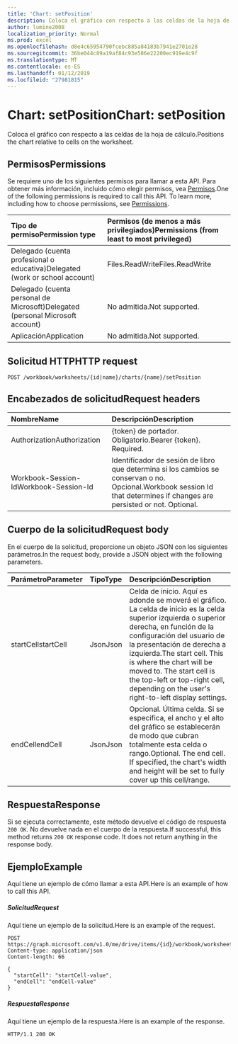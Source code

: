 ```yaml
---
title: 'Chart: setPosition'
description: Coloca el gráfico con respecto a las celdas de la hoja de cálculo.
author: lumine2008
localization_priority: Normal
ms.prod: excel
ms.openlocfilehash: d8e4c65954790fcebc885a84183b7941e2701e28
ms.sourcegitcommit: 36be044c89a19af84c93e586e22200ec919e4c9f
ms.translationtype: MT
ms.contentlocale: es-ES
ms.lasthandoff: 01/12/2019
ms.locfileid: "27981815"
---
```

# <a name="chart-setposition"></a><span data-ttu-id="e824b-103">Chart: setPosition</span><span class="sxs-lookup"><span data-stu-id="e824b-103">Chart: setPosition</span></span>

<span data-ttu-id="e824b-104">Coloca el gráfico con respecto a las celdas de la hoja de cálculo.</span><span class="sxs-lookup"><span data-stu-id="e824b-104">Positions the chart relative to cells on the worksheet.</span></span>
## <a name="permissions"></a><span data-ttu-id="e824b-105">Permisos</span><span class="sxs-lookup"><span data-stu-id="e824b-105">Permissions</span></span>
<span data-ttu-id="e824b-p101">Se requiere uno de los siguientes permisos para llamar a esta API. Para obtener más información, incluido cómo elegir permisos, vea [Permisos](/graph/permissions-reference).</span><span class="sxs-lookup"><span data-stu-id="e824b-p101">One of the following permissions is required to call this API. To learn more, including how to choose permissions, see [Permissions](/graph/permissions-reference).</span></span>

|<span data-ttu-id="e824b-108">Tipo de permiso</span><span class="sxs-lookup"><span data-stu-id="e824b-108">Permission type</span></span>      | <span data-ttu-id="e824b-109">Permisos (de menos a más privilegiados)</span><span class="sxs-lookup"><span data-stu-id="e824b-109">Permissions (from least to most privileged)</span></span>              |
|:--------------------|:---------------------------------------------------------|
|<span data-ttu-id="e824b-110">Delegado (cuenta profesional o educativa)</span><span class="sxs-lookup"><span data-stu-id="e824b-110">Delegated (work or school account)</span></span> | <span data-ttu-id="e824b-111">Files.ReadWrite</span><span class="sxs-lookup"><span data-stu-id="e824b-111">Files.ReadWrite</span></span>    |
|<span data-ttu-id="e824b-112">Delegado (cuenta personal de Microsoft)</span><span class="sxs-lookup"><span data-stu-id="e824b-112">Delegated (personal Microsoft account)</span></span> | <span data-ttu-id="e824b-113">No admitida.</span><span class="sxs-lookup"><span data-stu-id="e824b-113">Not supported.</span></span>    |
|<span data-ttu-id="e824b-114">Aplicación</span><span class="sxs-lookup"><span data-stu-id="e824b-114">Application</span></span> | <span data-ttu-id="e824b-115">No admitida.</span><span class="sxs-lookup"><span data-stu-id="e824b-115">Not supported.</span></span> |

## <a name="http-request"></a><span data-ttu-id="e824b-116">Solicitud HTTP</span><span class="sxs-lookup"><span data-stu-id="e824b-116">HTTP request</span></span>
<!-- { "blockType": "ignored" } -->
```http
POST /workbook/worksheets/{id|name}/charts/{name}/setPosition

```
## <a name="request-headers"></a><span data-ttu-id="e824b-117">Encabezados de solicitud</span><span class="sxs-lookup"><span data-stu-id="e824b-117">Request headers</span></span>
| <span data-ttu-id="e824b-118">Nombre</span><span class="sxs-lookup"><span data-stu-id="e824b-118">Name</span></span>       | <span data-ttu-id="e824b-119">Descripción</span><span class="sxs-lookup"><span data-stu-id="e824b-119">Description</span></span>|
|:---------------|:----------|
| <span data-ttu-id="e824b-120">Authorization</span><span class="sxs-lookup"><span data-stu-id="e824b-120">Authorization</span></span>  | <span data-ttu-id="e824b-p102">{token} de portador. Obligatorio.</span><span class="sxs-lookup"><span data-stu-id="e824b-p102">Bearer {token}. Required.</span></span> |
| <span data-ttu-id="e824b-123">Workbook-Session-Id</span><span class="sxs-lookup"><span data-stu-id="e824b-123">Workbook-Session-Id</span></span>  | <span data-ttu-id="e824b-p103">Identificador de sesión de libro que determina si los cambios se conservan o no. Opcional.</span><span class="sxs-lookup"><span data-stu-id="e824b-p103">Workbook session Id that determines if changes are persisted or not. Optional.</span></span>|

## <a name="request-body"></a><span data-ttu-id="e824b-126">Cuerpo de la solicitud</span><span class="sxs-lookup"><span data-stu-id="e824b-126">Request body</span></span>
<span data-ttu-id="e824b-127">En el cuerpo de la solicitud, proporcione un objeto JSON con los siguientes parámetros.</span><span class="sxs-lookup"><span data-stu-id="e824b-127">In the request body, provide a JSON object with the following parameters.</span></span>

| <span data-ttu-id="e824b-128">Parámetro</span><span class="sxs-lookup"><span data-stu-id="e824b-128">Parameter</span></span>    | <span data-ttu-id="e824b-129">Tipo</span><span class="sxs-lookup"><span data-stu-id="e824b-129">Type</span></span>   |<span data-ttu-id="e824b-130">Descripción</span><span class="sxs-lookup"><span data-stu-id="e824b-130">Description</span></span>|
|:---------------|:--------|:----------|
|<span data-ttu-id="e824b-131">startCell</span><span class="sxs-lookup"><span data-stu-id="e824b-131">startCell</span></span>|<span data-ttu-id="e824b-132">Json</span><span class="sxs-lookup"><span data-stu-id="e824b-132">Json</span></span>|<span data-ttu-id="e824b-p104">Celda de inicio. Aquí es adonde se moverá el gráfico. La celda de inicio es la celda superior izquierda o superior derecha, en función de la configuración del usuario de la presentación de derecha a izquierda.</span><span class="sxs-lookup"><span data-stu-id="e824b-p104">The start cell. This is where the chart will be moved to. The start cell is the top-left or top-right cell, depending on the user's right-to-left display settings.</span></span>|
|<span data-ttu-id="e824b-136">endCell</span><span class="sxs-lookup"><span data-stu-id="e824b-136">endCell</span></span>|<span data-ttu-id="e824b-137">Json</span><span class="sxs-lookup"><span data-stu-id="e824b-137">Json</span></span>|<span data-ttu-id="e824b-p105">Opcional. Última celda. Si se especifica, el ancho y el alto del gráfico se establecerán de modo que cubran totalmente esta celda o rango.</span><span class="sxs-lookup"><span data-stu-id="e824b-p105">Optional. The end cell. If specified, the chart's width and height will be set to fully cover up this cell/range.</span></span>|

## <a name="response"></a><span data-ttu-id="e824b-141">Respuesta</span><span class="sxs-lookup"><span data-stu-id="e824b-141">Response</span></span>

<span data-ttu-id="e824b-p106">Si se ejecuta correctamente, este método devuelve el código de respuesta `200 OK`. No devuelve nada en el cuerpo de la respuesta.</span><span class="sxs-lookup"><span data-stu-id="e824b-p106">If successful, this method returns `200 OK` response code. It does not return anything in the response body.</span></span>

## <a name="example"></a><span data-ttu-id="e824b-144">Ejemplo</span><span class="sxs-lookup"><span data-stu-id="e824b-144">Example</span></span>
<span data-ttu-id="e824b-145">Aquí tiene un ejemplo de cómo llamar a esta API.</span><span class="sxs-lookup"><span data-stu-id="e824b-145">Here is an example of how to call this API.</span></span>
##### <a name="request"></a><span data-ttu-id="e824b-146">Solicitud</span><span class="sxs-lookup"><span data-stu-id="e824b-146">Request</span></span>
<span data-ttu-id="e824b-147">Aquí tiene un ejemplo de la solicitud.</span><span class="sxs-lookup"><span data-stu-id="e824b-147">Here is an example of the request.</span></span>
<!-- {
  "blockType": "request",
  "name": "chart_setposition"
}-->
```http
POST https://graph.microsoft.com/v1.0/me/drive/items/{id}/workbook/worksheets/{id|name}/charts/{name}/setPosition
Content-type: application/json
Content-length: 66

{
  "startCell": "startCell-value",
  "endCell": "endCell-value"
}
```

##### <a name="response"></a><span data-ttu-id="e824b-148">Respuesta</span><span class="sxs-lookup"><span data-stu-id="e824b-148">Response</span></span>
<span data-ttu-id="e824b-149">Aquí tiene un ejemplo de la respuesta.</span><span class="sxs-lookup"><span data-stu-id="e824b-149">Here is an example of the response.</span></span> 
<!-- {
  "blockType": "response"
} -->
```http
HTTP/1.1 200 OK
```

<!-- uuid: 8fcb5dbc-d5aa-4681-8e31-b001d5168d79
2015-10-25 14:57:30 UTC -->
<!-- {
  "type": "#page.annotation",
  "description": "Chart: setPosition",
  "keywords": "",
  "section": "documentation",
  "tocPath": ""
}-->
